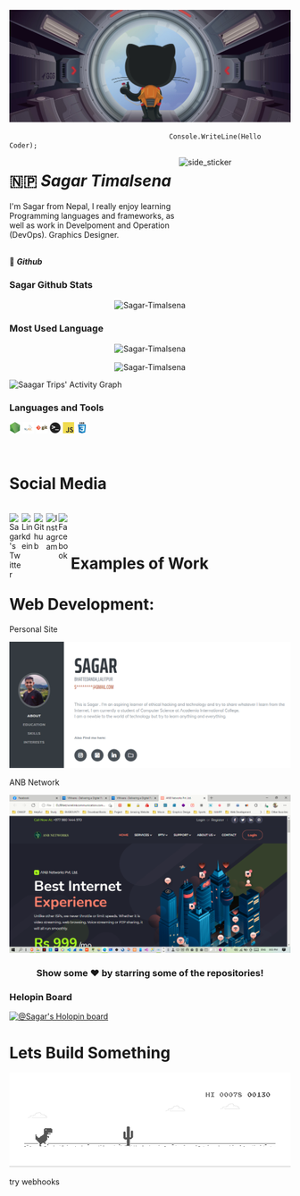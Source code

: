 ![](assets/header.png)
```                
                                        Console.WriteLine(Hello Coder);                                        
```


<img align="right" width=200px height=200px alt="side_sticker" src="https://media.giphy.com/media/TEnXkcsHrP4YedChhA/giphy.gif" />




# 🇳🇵 <strong> <i> Sagar Timalsena </i> </strong>

I'm Sagar from Nepal, I really enjoy learning Programming languages and frameworks, as well as work in Develpoment and Operation (DevOps). Graphics Designer.




</br>
📌 <strong> <i> Github  </i> </strong>
</br>

<h3>Sagar Github Stats</h3>
<p align='center'> <img align="center" src="https://github-readme-stats.vercel.app/api?username=Sagar-Timalsena&show_icons=true&locale=en&layout=compact&theme=chartreuse-white" alt="Sagar-Timalsena"/> </p>



### Most Used Language 
<p align='center'> <img align="center" src="https://github-readme-stats.vercel.app/api/top-langs?username=Sagar-Timalsena&show_icons=true&locale=en&layout=compact&theme=chartreuse-white" alt="Sagar-Timalsena" /> </p>



<p align='center'>  
   <img align="center" src="https://github-profile-trophy.vercel.app/?username=Sagar-Timalsena&theme=juicyfresh&no-bg=true" alt="Sagar-Timalsena" />  
</p>


![Saagar Trips' Activity Graph](https://activity-graph.herokuapp.com/graph?username=Sagar-Timalsena&custom_title=Saagar%20Trips's%20Contribution%20Graph&theme=gruvbox&bg_color=f5f5f5&hide_border=true&line=d1a01f&point=c58545)





### Languages and Tools


<code><img height="20" src="https://raw.githubusercontent.com/github/explore/80688e429a7d4ef2fca1e82350fe8e3517d3494d/topics/nodejs/nodejs.png"></code>
<code><img height="20" src="https://raw.githubusercontent.com/github/explore/80688e429a7d4ef2fca1e82350fe8e3517d3494d/topics/mysql/mysql.png"></code>
<code><img height="20" src="https://raw.githubusercontent.com/github/explore/80688e429a7d4ef2fca1e82350fe8e3517d3494d/topics/git/git.png"></code>
<code><img height="20" src="https://raw.githubusercontent.com/github/explore/80688e429a7d4ef2fca1e82350fe8e3517d3494d/topics/terminal/terminal.png"></code>
<code><img height="20" src="https://raw.githubusercontent.com/github/explore/80688e429a7d4ef2fca1e82350fe8e3517d3494d/topics/javascript/javascript.png"></code>
<code><img height="20" src="https://raw.githubusercontent.com/github/explore/80688e429a7d4ef2fca1e82350fe8e3517d3494d/topics/css/css.png"></code>

</br>


# Social Media 
<br>
<a href="https://twitter.com/@sagarr679">
  <img align="left" alt="Sagar's Twitter" width="22px" src="https://cdn.jsdelivr.net/npm/simple-icons@v3/icons/twitter.svg" />
</a>
<a href="https://www.linkedin.com/in/saagarr/">
  <img align="left" alt="Linkdein" width="22px" src="https://cdn.jsdelivr.net/npm/simple-icons@v3/icons/linkedin.svg" />
</a>
<a href="https://github.com/Sagar-Timalsena">
  <img align="left" alt="Github" width="22px" src="https://cdn.jsdelivr.net/npm/simple-icons@v3/icons/github.svg" />
</a>
<a href="https://www.instagram.com/______.sagar.____/">
  <img align="left" alt="Instagram" width="22px" src="https://cdn.jsdelivr.net/npm/simple-icons@v3/icons/instagram.svg" />
</a>
<a href="https://www.facebook.com/saagarjr7/">
  <img align="left" alt="Facebook" width="22px" src="https://cdn.jsdelivr.net/npm/simple-icons@v3/icons/facebook.svg" />
</a>

<br/>
<br/>


# Examples of Work 

<h1> Web Development: </h1>

Personal Site

![Personal Site](https://github.com/Sagar-Timalsena/Sagar-Timalsena/blob/main/personal%20Website.PNG)

ANB Network

![ANB/Bagmati Network](https://github.com/Sagar-Timalsena/Sagar-Timalsena/blob/main/ANB.png)




<div align="center">

### Show some ❤️ by starring some of the repositories!

</div>

### Helopin Board
[![@Sagar's Holopin board](https://holopin.io/api/user/board?user=sagar34)](https://holopin.io/@sagar34)
</p>


# Lets Build Something 

![Dino](https://raw.githubusercontent.com/wangningkai/wangningkai/master/assets/dino.gif)

try webhooks


